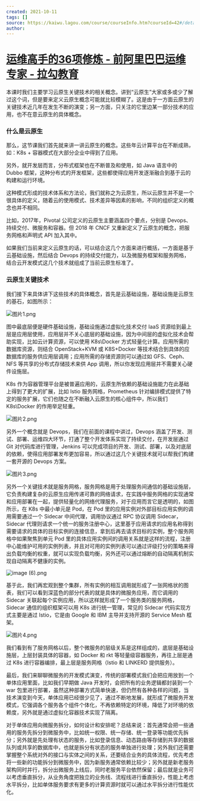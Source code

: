 ```yaml
---
created: 2021-10-11
tags: []
source: https://kaiwu.lagou.com/course/courseInfo.htm?courseId=42#/detail/pc?id=1545
author: 
---
```


# [运维高手的36项修炼 - 前阿里巴巴运维专家 - 拉勾教育](https://kaiwu.lagou.com/course/courseInfo.htm?courseId=42#/detail/pc?id=1545)


本课时我们主要学习云原生关键技术的相关概念。讲到“云原生”大家或多或少了解过这个词，但是要来定义云原生概念可能就比较模糊了。这是由于一方面云原生的关键技术近几年在发生不断的演变；另一方面，只关注的它里边某一部分技术的应用，也不在意云原生的具体概念。

### 什么是云原生

那么，这节课我们首先就来讲一讲云原生的概念。这些年云计算平台在不断成熟，如：K8s + 容器模式在大部分企业中得到了应用。

另外，就开发层而言，分布式框架也在不断普及和使用，如 Java 语言中的 Dubbo 框架，这种分布式的开发框架，这些都使得应用开发逐渐融合到基于云的构建和运行环境。

这种模式形成的技术体系和方法论，我们就称之为云原生，所以云原生并不是一个很具体的定义，随着云的使用模式、技术差异等因素的影响，不同的组织定义的概念也并不相同。

比如，2017年，Pivotal 公司定义的云原生主要涵盖四个要点，分别是 Devops、持续交付、微服务和容器。但 2018 年 CNCF 又重新定义了云原生的概念，把服务网格和声明式 API 加入其中。

如果我们当前来定义云原生的话，可以结合这几个方面来进行概括，一方面是基于云基础设施，然后结合 Devops 的持续交付能力，以及微服务框架和服务网格，结合云开发模式这几个技术就组成了当前云原生标准了。

### 云原生关键技术

我们接下来具体讲下这些技术的具体概念，首先是云基础设施，基础设施是云原生的基石，如图所示：

![图片1.png](https://s0.lgstatic.com/i/image/M00/26/40/CgqCHl7xs2yAAbENAAECy_O4FQE223.png)

图中最底层便是硬件基础设施，基础设施通过虚拟化技术交付 IaaS 资源给到最上层是应用层使用，应用层并不关心底层的基础设施，因为中间层的虚拟化技术会帮助实现，比如云计算资源，可以使用 K8s\\Docker 方式轻量化计算。应用所需的数据库资源，则结合 OpenStack+KVM 或 K8S+Docker 等技术结合到具体的应数据库的服务供应用层调用；应用所需的存储资源则可以通过如 GFS、Ceph、NFS 等共享的分布式存储技术来供 App 调用，所以你发现应用层并不需要关心硬件设施层。

K8s 作为容器管理平台是被普遍应用的，云原生所依赖的基础设施能力在此基础上得到了更大的扩展，比如 Istio 服务网格，Prometheus 针对编排模式提供了特定的服务扩展，它们也随之在不断融入云原生的核心组件中，所以我们 K8s\\Docker 的作用举足轻重。

![图片2.png](https://s0.lgstatic.com/i/image/M00/26/34/Ciqc1F7xs3-AXRATAAGNS6GpNy8059.png)

另外一个概念就是 Devops，我们在前面的课程中讲过，Devops 涵盖了开发、测试、部署、运维四大环节，打通了整个开发体系实现了持续交付，在开发层通过 Git 对代码库进行管理，Jenkins 可以完成项目的开发、测试、部署，以及对底层的依赖，使得应用部署发布更加容易，所以通过这几个关键技术就可以帮我们构建一套开源的 Devops 方案。

![图片3.png](https://s0.lgstatic.com/i/image/M00/26/40/CgqCHl7xs4yAHNE4AADh1KsRsBM428.png)

另外一个关键技术就是服务网格，服务网格是用于处理服务间通信的基础设施层，它负责构建复杂的云原生应用传递可靠的网络请求，在实践中服务网格的实现通常和应用部署在一起，提供轻量化的网络代理服务，对于应用而言它是透明的，如图所示，在 K8s 中最小单元是 Pod，在 Pod 里的应用实例对外部目标应用实例的调用需要通过一个 Sidecar 中间代理，调用协议通过 RPC 协议调用 Sidecar，Sidecar 代理则请求一个统一的服务注册中心，这里基于应用请求的应用名称得到需要请求的具体的目标实例的连接信息，拿到后再去请求目标的实例，整个服务网格中如果聚焦到单元 Pod 里的具体应用实例间的调用关系就是这样的流程，注册中心能维护可用的实例列表，并且对可用的实例列表可以通过评级打分的策略来得出负载均衡的权重，就可以实现负载均衡，另外还可以通过熔断的自动隔离机制实现自动隔离不健康的实例。

![image (6).png](https://s0.lgstatic.com/i/image/M00/26/40/CgqCHl7xs7GAGwXYAAMc5moEoWI792.png)

基于此，我们再宏观到整个集群，所有实例的相互调用就形成了一张网格状的图表，我们可以看到深蓝色的部分代表的就是具体的微服务应用，而它调用的 Sidecar 关联起每个实例应用，所以这样就形成了一个服务类的服务网格，Sidecar 通信的组织框架可以用 K8s 进行统一管理，常见的 Sidecar 代码实现方式主要是通过 Istio，它是由 Google 和 IBM 主导并支持开源的 Service Mesh 框架。

![图片4.png](https://s0.lgstatic.com/i/image/M00/26/40/CgqCHl7xs5yAFxMBAAOf2lLXlXI686.png)

我们看到有了服务网格以后，整个微服务的层级关系是这样组成的，底层是基础设施层，上层封装具体的容器，如 Docker 和 rkt 等轻量级容器服务，再往上层是通过 K8s 进行容器编排，最上层是服务网格（Istio 和 LINKERD 提供服务）。

最后，我们来聊聊微服务的开发模式演变，传统的部署模式我们会把应用放到一个单体应用里面，比如我们早期做 Java 开发时，会把所有的业务逻辑都封装到一个 war 包里进行部署，虽然这种部署方式简单快速，但仍然有各种各样的问题，当技术演变到今天，单体应用已经很少见了，通过不断地发展，就形成了微服务开发模式，它强调各个服务各个组件个体化，不再依赖特定的环境，降低了对环境的依赖度，另外就是通过虚拟化容器技术实现了隔离。

对于单体应用向微服务拆分，如何设计和安排呢？总结来说：首先通常会把一些通用的服务先拆分到微服务中，比如统一权限、统一存储、统一登录等功能优先拆分；另外就是先处理有状态的服务，比如登录信息、动态路由等存储到共享的数据队列或共享的数据库中，也就是拆分有状态的服务单独进行处理；另外我们还需要掌握整个系统对外的接口与实体之间的关系，还要结合业务的具体流程，优先考虑将一些新的功能拆分到微服务中，因为新服务通常依赖比较少；另外就是新老服务架构同时并行，拆分出微服务上线后，同时老服务平台依然保留；最后就是业务可以考虑垂直拆分，从业务角度把独立的业务线、流程线进行垂直拆分，性能上考虑水平拆分，比如单体服务要求有更多的计算资源时就可以通过水平拆分进行性能优化。
